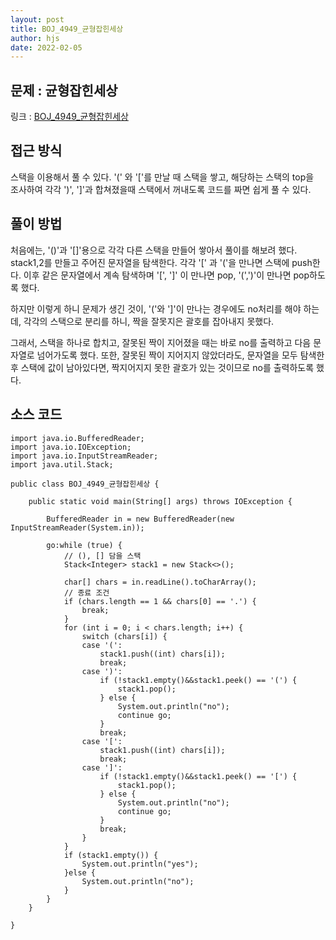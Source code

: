 ```yaml
---
layout: post
title: BOJ_4949_균형잡힌세상
author: hjs
date: 2022-02-05
---
```


## 문제 : 균형잡힌세상  
링크 : [BOJ_4949_균형잡힌세상](https://www.acmicpc.net/problem/4949)


## 접근 방식
스택을 이용해서 풀 수 있다. '(' 와 '['를 만날 때 스택을 쌓고, 해당하는 스택의 top을  
조사하여 각각 ')', ']'과 합쳐졌을때 스택에서 꺼내도록 코드를 짜면 쉽게 풀 수 있다.


## 풀이 방법
처음에는, '()'과 '[]'용으로 각각 다른 스택을 만들어 쌓아서 풀이를 해보려 했다.  
stack1,2를 만들고 주어진 문자열을 탐색한다. 각각 '[' 과 '('을 만나면 스택에 push한다. 이후 같은 문자열에서 계속 탐색하며 '[', ']' 이 만나면 pop, '(',')'이 만나면 pop하도록 했다.  

하지만 이렇게 하니 문제가 생긴 것이, '('와 ']'이 만나는 경우에도 no처리를 해야 하는데, 각각의 스택으로 분리를 하니, 짝을 잘못지은 괄호를 잡아내지 못했다.

그래서, 스택을 하나로 합치고, 잘못된 짝이 지어졌을 때는 바로 no를 출력하고 다음 문자열로 넘어가도록 했다. 또한, 잘못된 짝이 지어지지 않았더라도, 문자열을 모두 탐색한 후 스택에 값이 남아있다면, 짝지어지지 못한 괄호가 있는 것이므로 no를 출력하도록 했다.


## 소스 코드
~~~
import java.io.BufferedReader;
import java.io.IOException;
import java.io.InputStreamReader;
import java.util.Stack;

public class BOJ_4949_균형잡힌세상 {

	public static void main(String[] args) throws IOException {

		BufferedReader in = new BufferedReader(new InputStreamReader(System.in));

		go:while (true) {
			// (), [] 담을 스택
			Stack<Integer> stack1 = new Stack<>();

			char[] chars = in.readLine().toCharArray();
			// 종료 조건
			if (chars.length == 1 && chars[0] == '.') {
				break;
			}
			for (int i = 0; i < chars.length; i++) {
				switch (chars[i]) {
				case '(':
					stack1.push((int) chars[i]);
					break;
				case ')':
					if (!stack1.empty()&&stack1.peek() == '(') {
						stack1.pop();
					} else {
						System.out.println("no");
						continue go;
					}
					break;
				case '[':
					stack1.push((int) chars[i]);
					break;
				case ']':
					if (!stack1.empty()&&stack1.peek() == '[') {
						stack1.pop();
					} else {
						System.out.println("no");
						continue go;
					}
					break;
				}
			}
			if (stack1.empty()) {
				System.out.println("yes");
			}else {
				System.out.println("no");
			}
		}
	}

}
~~~
